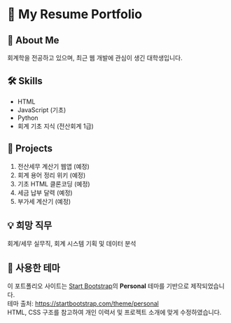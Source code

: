 # 💼 My Resume Portfolio

## 👋 About Me
회계학을 전공하고 있으며, 최근 웹 개발에 관심이 생긴 대학생입니다.

## 🛠 Skills
- HTML
- JavaScript (기초)
- Python
- 회계 기초 지식 (전산회계 1급)

## 📂 Projects
1. 전산세무 계산기 웹앱 (예정)
2. 회계 용어 정리 위키 (예정)
3. 기초 HTML 클론코딩 (예정)
4. 세금 납부 달력 (예정)  
5. 부가세 계산기 (예정)

## 💡 희망 직무
회계/세무 실무직, 회계 시스템 기획 및 데이터 분석

## 🎨 사용한 테마

이 포트폴리오 사이트는 [Start Bootstrap](https://startbootstrap.com/)의 **Personal** 테마를 기반으로 제작되었습니다.  
테마 출처: https://startbootstrap.com/theme/personal  
HTML, CSS 구조를 참고하여 개인 이력서 및 프로젝트 소개에 맞게 수정하였습니다.
